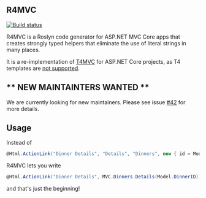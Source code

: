 ## R4MVC

[![Build status](https://ci.appveyor.com/api/projects/status/sw4jwy7gtedra5bv?svg=true)](https://ci.appveyor.com/project/T4MVC/r4mvc)

R4MVC is a Roslyn code generator for ASP.NET MVC Core apps that creates strongly typed helpers that eliminate the use of literal strings in many places.  

It is a re-implementation of [T4MVC](https://github.com/T4MVC/T4MVC) for ASP.NET Core projects, as T4 templates are [not supported](https://github.com/aspnet/Home/issues/272).

## ** NEW MAINTAINTERS WANTED **

We are currently looking for new maintainers.  Please see issue [#42](https://github.com/T4MVC/R4MVC/issues/42) for more details.

## Usage

Instead of

````c#
@Html.ActionLink("Dinner Details", "Details", "Dinners", new { id = Model.DinnerID }, null)
````

R4MVC lets you write

````c#
@Html.ActionLink("Dinner Details", MVC.Dinners.Details(Model.DinnerID))
````

and that's just the beginning!
